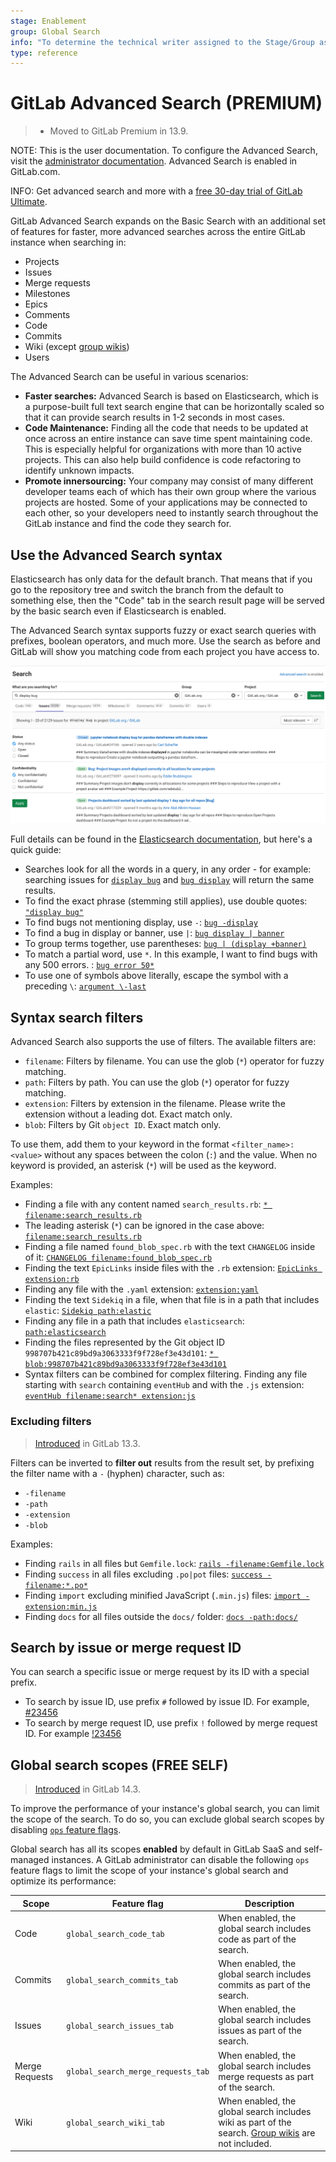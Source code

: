 ```yaml
---
stage: Enablement
group: Global Search
info: "To determine the technical writer assigned to the Stage/Group associated with this page, see https://about.gitlab.com/handbook/engineering/ux/technical-writing/#assignments"
type: reference
---
```


# GitLab Advanced Search **(PREMIUM)**

> - Moved to GitLab Premium in 13.9.

NOTE:
This is the user documentation. To configure the Advanced Search,
visit the [administrator documentation](../../integration/elasticsearch.md).
Advanced Search is enabled in GitLab.com.

INFO:
Get advanced search and more with a
[free 30-day trial of GitLab Ultimate](https://about.gitlab.com/free-trial?glm_source=docs.gitlab.com&glm_content=p-advanced-search-docs).

GitLab Advanced Search expands on the Basic Search with an additional set of
features for faster, more advanced searches across the entire GitLab instance
when searching in:

- Projects
- Issues
- Merge requests
- Milestones
- Epics
- Comments
- Code
- Commits
- Wiki (except [group wikis](../project/wiki/group.md))
- Users

The Advanced Search can be useful in various scenarios:

- **Faster searches:**
  Advanced Search is based on Elasticsearch, which is a purpose-built full
  text search engine that can be horizontally scaled so that it can provide
  search results in 1-2 seconds in most cases.
- **Code Maintenance:**
  Finding all the code that needs to be updated at once across an entire
  instance can save time spent maintaining code.
  This is especially helpful for organizations with more than 10 active projects.
  This can also help build confidence is code refactoring to identify unknown impacts.
- **Promote innersourcing:**
  Your company may consist of many different developer teams each of which has
  their own group where the various projects are hosted. Some of your applications
  may be connected to each other, so your developers need to instantly search
  throughout the GitLab instance and find the code they search for.

## Use the Advanced Search syntax

Elasticsearch has only data for the default branch. That means that if you go
to the repository tree and switch the branch from the default to something else,
then the "Code" tab in the search result page will be served by the basic
search even if Elasticsearch is enabled.

The Advanced Search syntax supports fuzzy or exact search queries with prefixes,
boolean operators, and much more. Use the search as before and GitLab will show
you matching code from each project you have access to.

![Advanced Search](img/advanced_search_v13.10.png)

Full details can be found in the [Elasticsearch documentation](https://www.elastic.co/guide/en/elasticsearch/reference/5.3/query-dsl-simple-query-string-query.html#_simple_query_string_syntax), but
here's a quick guide:

- Searches look for all the words in a query, in any order - for example: searching
  issues for [`display bug`](https://gitlab.com/search?snippets=&scope=issues&repository_ref=&search=display+bug&group_id=9970&project_id=278964) and [`bug display`](https://gitlab.com/search?snippets=&scope=issues&repository_ref=&search=bug+Display&group_id=9970&project_id=278964) will return the same results.
- To find the exact phrase (stemming still applies), use double quotes: [`"display bug"`](https://gitlab.com/search?snippets=&scope=issues&repository_ref=&search=%22display+bug%22&group_id=9970&project_id=278964)
- To find bugs not mentioning display, use `-`: [`bug -display`](https://gitlab.com/search?snippets=&scope=issues&repository_ref=&search=bug+-display&group_id=9970&project_id=278964)
- To find a bug in display or banner, use `|`: [`bug display | banner`](https://gitlab.com/search?snippets=&scope=issues&repository_ref=&search=bug+display+%7C+banner&group_id=9970&project_id=278964)
- To group terms together, use parentheses: [`bug | (display +banner)`](https://gitlab.com/search?snippets=&scope=issues&repository_ref=&search=bug+%7C+%28display+%2Bbanner%29&group_id=9970&project_id=278964)
- To match a partial word, use `*`. In this example, I want to find bugs with any 500 errors. : [`bug error 50*`](https://gitlab.com/search?snippets=&scope=issues&repository_ref=&search=bug+error+50*&group_id=9970&project_id=278964)
- To use one of symbols above literally, escape the symbol with a preceding `\`: [`argument \-last`](https://gitlab.com/search?snippets=&scope=blobs&repository_ref=&search=argument+%5C-last&group_id=9970&project_id=278964)

## Syntax search filters

Advanced Search also supports the use of filters. The available filters are:

- `filename`: Filters by filename. You can use the glob (`*`) operator for fuzzy matching.
- `path`: Filters by path. You can use the glob (`*`) operator for fuzzy matching.
- `extension`: Filters by extension in the filename. Please write the extension without a leading dot. Exact match only.
- `blob`: Filters by Git `object ID`. Exact match only.

To use them, add them to your keyword in the format `<filter_name>:<value>` without
any spaces between the colon (`:`) and the value. When no keyword is provided, an asterisk (`*`) will be used as the keyword.

Examples:

- Finding a file with any content named `search_results.rb`: [`* filename:search_results.rb`](https://gitlab.com/search?snippets=&scope=blobs&repository_ref=&search=*+filename%3Asearch_results.rb&group_id=9970&project_id=278964)
- The leading asterisk (`*`) can be ignored in the case above: [`filename:search_results.rb`](https://gitlab.com/search?group_id=9970&project_id=278964&scope=blobs&search=filename%3Asearch_results.rb)
- Finding a file named `found_blob_spec.rb` with the text `CHANGELOG` inside of it: [`CHANGELOG filename:found_blob_spec.rb`](https://gitlab.com/search?snippets=&scope=blobs&repository_ref=&search=CHANGELOG+filename%3Afound_blob_spec.rb&group_id=9970&project_id=278964)
- Finding the text `EpicLinks` inside files with the `.rb` extension: [`EpicLinks extension:rb`](https://gitlab.com/search?snippets=&scope=blobs&repository_ref=&search=EpicLinks+extension%3Arb&group_id=9970&project_id=278964)
- Finding any file with the `.yaml` extension: [`extension:yaml`](https://gitlab.com/search?snippets=&scope=blobs&repository_ref=&search=extension%3Ayaml&group_id=9970&project_id=278964)
- Finding the text `Sidekiq` in a file, when that file is in a path that includes `elastic`: [`Sidekiq path:elastic`](https://gitlab.com/search?snippets=&scope=blobs&repository_ref=&search=Sidekiq+path%3Aelastic&group_id=9970&project_id=278964)
- Finding any file in a path that includes `elasticsearch`: [`path:elasticsearch`](https://gitlab.com/search?snippets=&scope=blobs&repository_ref=&search=path%3Aelasticsearch&group_id=9970&project_id=278964)
- Finding the files represented by the Git object ID `998707b421c89bd9a3063333f9f728ef3e43d101`: [`* blob:998707b421c89bd9a3063333f9f728ef3e43d101`](https://gitlab.com/search?snippets=false&scope=blobs&repository_ref=&search=*+blob%3A998707b421c89bd9a3063333f9f728ef3e43d101&group_id=9970)
- Syntax filters can be combined for complex filtering. Finding any file starting with `search` containing `eventHub` and with the `.js` extension: [`eventHub filename:search* extension:js`](https://gitlab.com/search?snippets=&scope=blobs&repository_ref=&search=eventHub+filename%3Asearch*+extension%3Ajs&group_id=9970&project_id=278964)

### Excluding filters

> [Introduced](https://gitlab.com/gitlab-org/gitlab/-/issues/31684) in GitLab 13.3.

Filters can be inverted to **filter out** results from the result set, by prefixing the filter name with a `-` (hyphen) character, such as:

- `-filename`
- `-path`
- `-extension`
- `-blob`

Examples:

- Finding `rails` in all files but `Gemfile.lock`: [`rails -filename:Gemfile.lock`](https://gitlab.com/search?snippets=&scope=blobs&repository_ref=&search=rails+-filename%3AGemfile.lock&group_id=9970&project_id=278964)
- Finding `success` in all files excluding `.po|pot` files: [`success -filename:*.po*`](https://gitlab.com/search?snippets=&scope=blobs&repository_ref=&search=success+-filename%3A*.po*&group_id=9970&project_id=278964)
- Finding `import` excluding minified JavaScript (`.min.js`) files: [`import -extension:min.js`](https://gitlab.com/search?snippets=&scope=blobs&repository_ref=&search=import+-extension%3Amin.js&group_id=9970&project_id=278964)
- Finding `docs` for all files outside the `docs/` folder: [`docs -path:docs/`](https://gitlab.com/search?snippets=&scope=blobs&repository_ref=&search=docs+-path%3Adocs%2F&group_id=9970&project_id=278964)

## Search by issue or merge request ID

You can search a specific issue or merge request by its ID with a special prefix.

- To search by issue ID, use prefix `#` followed by issue ID. For example, [#23456](https://gitlab.com/search?snippets=&scope=issues&repository_ref=&search=%2323456&group_id=9970&project_id=278964)
- To search by merge request ID, use prefix `!` followed by merge request ID. For example [!23456](https://gitlab.com/search?snippets=&scope=merge_requests&repository_ref=&search=%2123456&group_id=9970&project_id=278964)

## Global search scopes **(FREE SELF)**

> [Introduced](https://gitlab.com/gitlab-org/gitlab/-/merge_requests/68640) in GitLab 14.3.

To improve the performance of your instance's global search, you can limit
the scope of the search. To do so, you can exclude global search scopes by disabling
[`ops` feature flags](../../development/feature_flags/index.md#ops-type).

Global search has all its scopes **enabled** by default in GitLab SaaS and
self-managed instances. A GitLab administrator can disable the following `ops`
feature flags to limit the scope of your instance's global search and optimize
its performance:

| Scope | Feature flag | Description |
|--|--|--|
| Code | `global_search_code_tab` | When enabled, the global search includes code as part of the search. |
| Commits | `global_search_commits_tab` | When enabled, the global search includes commits as part of the search. |
| Issues | `global_search_issues_tab` | When enabled, the global search includes issues as part of the search. |
| Merge Requests | `global_search_merge_requests_tab` | When enabled, the global search includes merge requests as part of the search. |
| Wiki | `global_search_wiki_tab` | When enabled, the global search includes wiki as part of the search. [Group wikis](../project/wiki/group.md) are not included. |
